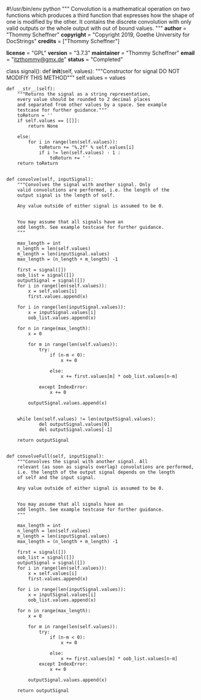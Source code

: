 #!/usr/bin/env python
"""
Convolution is a mathematical operation on two functions which produces a third function that expresses how the shape of one is modified by the other. It contains the discrete convolution with only valid outputs or the whole output with out of bound values.
"""
__author__ = "Thommy Scheffner"
__copyright__ = "Copyright 2019, Goethe University for DocStrings"
__credits__ = ["Thommy Scheffner"]

__license__ = "GPL"
__version__ = "3.7.3"
__maintainer__ = "Thommy Scheffner"
__email__ = "itzthommy@gmx.de"
__status__ = "Completed"

class signal():
    def __init__(self, values):
        """Constructor for signal
        DO NOT MODIFIY THIS METHOD"""
        self.values = values

    def __str__(self):
        """Returns the signal as a string representation,
        every value should be rounded to 2 decimal places
        and separated from other values by a space. See example
        testcase for further guidance."""
        toReturn = ''
        if self.values == [[]]:
            return None
                
        else:
            for i in range(len(self.values)):
                toReturn += "%.2f" % self.values[i]
                if i != len(self.values) - 1 :
                    toReturn += ' '
        return toReturn


    def convolve(self, inputSignal):
        """Convolves the signal with another signal. Only
        valid convolutions are performed, i.e. the length of the
        output signal is the length of self.
        
        Any value outside of either signal is assumed to be 0.
        

        You may assume that all signals have an
        odd length. See example testcase for further guidance.
        """

        max_length = int
        n_length = len(self.values)
        m_length = len(inputSignal.values)
        max_length = (n_length + m_length) -1

        first = signal([])
        oob_list = signal([])
        outputSignal = signal([])
        for i in range(len(self.values)): 
            x = self.values[i]   
            first.values.append(x)

        for i in range(len(inputSignal.values)): 
            x = inputSignal.values[i]   
            oob_list.values.append(x)

        for n in range(max_length):
            x = 0
            
            for m in range(len(self.values)):
                try:
                    if (n-m < 0):
                        x += 0
                    
                    else:
                        x += first.values[m] * oob_list.values[n-m]

                except IndexError:
                    x += 0                    
                                   
            outputSignal.values.append(x)
            
            
        while len(self.values) != len(outputSignal.values):
                del outputSignal.values[0]
                del outputSignal.values[-1]     
    
        return outputSignal
            

    def convolveFull(self, inputSignal):
        """Convolves the signal with another signal. All
        relevant (as soon as signals overlap) convolutions are performed,
        i.e. the length of the output signal depends on the length
        of self and the input signal.

        Any value outside of either signal is assumed to be 0.
        

        You may assume that all signals have an
        odd length. See example testcase for further guidance.
        """
        
        max_length = int
        n_length = len(self.values)
        m_length = len(inputSignal.values)
        max_length = (n_length + m_length) -1

        first = signal([])
        oob_list = signal([])
        outputSignal = signal([])
        for i in range(len(self.values)): 
            x = self.values[i]   
            first.values.append(x)

        for i in range(len(inputSignal.values)): 
            x = inputSignal.values[i]   
            oob_list.values.append(x)

        for n in range(max_length):
            x = 0
            
            for m in range(len(self.values)):
                try:
                    if (n-m < 0):
                        x += 0
                    
                    else:
                        x += first.values[m] * oob_list.values[n-m]
                except IndexError:
                    x += 0

            outputSignal.values.append(x)
 
        return outputSignal
